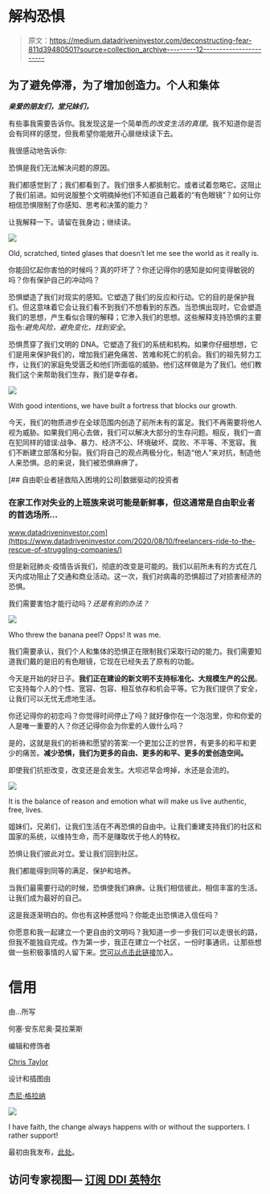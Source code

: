 # 解构恐惧

> 原文：<https://medium.datadriveninvestor.com/deconstructing-fear-811d39480501?source=collection_archive---------12----------------------->

## 为了避免停滞，为了增加创造力。个人和集体

***亲爱的朋友们，堂兄妹们，***

有些事我需要告诉你。我发现这是一个简单而*的改变生活的真理*。我不知道你是否会有同样的感觉，但我希望你能敞开心扉继续读下去。

我很感动地告诉你:

恐惧是我们无法解决问题的原因。

我们都感觉到了；我们都看到了。我们很多人都抵制它。或者试着忽略它。这阻止了我们前进。如何说服整个文明摘掉他们不知道自己戴着的“有色眼镜”？如何让你相信恐惧限制了你感知、思考和决策的能力？

让我解释一下。请留在我身边；继续读。

![](img/415f207282cc713ba9a6ba6b4d5f5cab.png)

Old, scratched, tinted glases that doesn’t let me see the world as it really is.

你能回忆起你害怕的时候吗？真的吓坏了？你还记得你的感知是如何变得敏锐的吗？你有保护自己的冲动吗？

恐惧塑造了我们对现实的感知。它塑造了我们的反应和行动。它的目的是保护我们。但这意味着它会让我们看不到我们不想看到的东西。当恐惧出现时，它会塑造我们的思想，产生看似合理的解释；它渗入我们的思想。这些解释支持恐惧的主要指令:*避免风险，避免变化，找到安全*。

恐惧贯穿了我们文明的 DNA。它塑造了我们的系统和机构。如果你仔细想想，它们是用来保护我们的，增加我们避免痛苦、苦难和死亡的机会。我们的祖先努力工作，让我们的家庭免受匮乏和他们所面临的威胁。他们这样做是为了我们。他们教我们这个来帮助我们生存，我们是幸存者。

![](img/6a71f6c7b1f2622df92a8a45721e41ef.png)

With good intentions, we have built a fortress that blocks our growth.

今天，我们的物质进步在全球范围内创造了前所未有的富足。我们不再需要将他人视为威胁。如果我们用心去做，我们可以解决大部分的生存问题。相反，我们一直在犯同样的错误:战争、暴力、经济不公、环境破坏、腐败、不平等、不宽容。我们不断建立部落和分裂。我们将自己的观点两极分化，制造“他人”来对抗，制造他人来恐惧。总的来说，我们被恐惧麻痹了。

[](https://www.datadriveninvestor.com/2020/08/10/freelancers-ride-to-the-rescue-of-struggling-companies/) [## 自由职业者拯救陷入困境的公司|数据驱动的投资者

### 在家工作对失业的上班族来说可能是新鲜事，但这通常是自由职业者的首选场所…

www.datadriveninvestor.com](https://www.datadriveninvestor.com/2020/08/10/freelancers-ride-to-the-rescue-of-struggling-companies/) 

但是新冠肺炎·疫情告诉我们，彻底的改变是可能的。我们以前所未有的方式在几天内成功阻止了交通和商业活动。这一次，我们对病毒的恐惧超过了对损害经济的恐惧。

我们需要害怕才能行动吗？*还是有别的办法？*

![](img/27b1338af274f530c15c56b50a9d1670.png)

Who threw the banana peel? Opps! It was me.

我们需要承认，我们个人和集体的恐惧正在限制我们采取行动的能力。我们需要知道我们戴的是旧的有色眼镜，它现在已经失去了原有的功能。

今天是开始的好日子。**我们正在建设的新文明不支持标准化、大规模生产的公民**。它支持每个人的个性、宽容、包容、相互依存和机会平等。它为我们提供了安全，让我们可以无忧无虑地生活。

你还记得你的初恋吗？你觉得时间停止了吗？就好像你在一个泡泡里，你和你爱的人是唯一重要的人？你还记得你会为你爱的人做什么吗？

是的，这就是我们的祈祷和愿望的答案:一个更加公正的世界，有更多的和平和更少的痛苦。**减少恐惧，我们为更多的自由、更多的和平、更多的爱创造空间。**

即使我们抗拒改变，改变还是会发生。大坝迟早会垮掉，水还是会流的。

![](img/82baf4a289a129080a22f57e5b5460c5.png)

It is the balance of reason and emotion what will make us live authentic, free, lives.

姐妹们，兄弟们，让我们生活在不再恐惧的自由中。让我们重建支持我们的社区和国家的系统，以维持生命，而不是赚取优于他人的特权。

恐惧让我们彼此对立。爱让我们回到社区。

我们都能得到同等的满足、保护和培养。

当我们最需要行动的时候，恐惧使我们麻痹。让我们相信彼此，相信丰富的生活。让我们成为最好的自己。

这是我逐渐明白的。你也有这种感觉吗？你能走出恐惧进入信任吗？

你愿意和我一起建立一个更自由的文明吗？我知道一步一步我们可以走很长的路，但我不能独自完成。作为第一步，我正在建立一个社区，一份时事通讯，让那些想做一些积极事情的人留下来。[您可以点击此链接](https://deconstructingfear.substack.com)加入。

# 信用

由...所写

何塞·安东尼奥·莫拉莱斯

编辑和修饰者

[Chris Taylor](https://www.facebook.com/christaylor63/)

设计和插图由

[杰尼·格拉纳](https://twitter.com/breadzki)

![](img/6d3231c0b308dc919e4f037bf515d3a6.png)

I have faith, the change always happens with or without the supporters. I rather support!

最初由我发布，[此处](https://deconstructingfear.substack.com/p/do-you-want-to-live-in-freedom)。

## 访问专家视图— [订阅 DDI 英特尔](https://datadriveninvestor.com/ddi-intel)